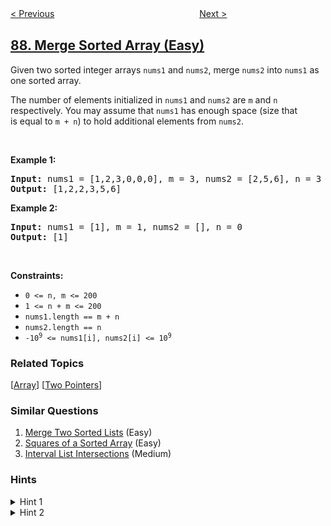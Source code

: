 <!--|This file generated by command(leetcode description); DO NOT EDIT.    |-->
<!--+----------------------------------------------------------------------+-->
<!--|@author    openset <openset.wang@gmail.com>                           |-->
<!--|@link      https://github.com/openset                                 |-->
<!--|@home      https://github.com/openset/leetcode                        |-->
<!--+----------------------------------------------------------------------+-->

[< Previous](../scramble-string "Scramble String")
　　　　　　　　　　　　　　　　
[Next >](../gray-code "Gray Code")

## [88. Merge Sorted Array (Easy)](https://leetcode.com/problems/merge-sorted-array "合并两个有序数组")

<p>Given two sorted integer arrays <code>nums1</code> and <code>nums2</code>, merge <code>nums2</code> into <code>nums1</code> as one sorted array.</p>

<p>The number of elements initialized in <code>nums1</code> and <code>nums2</code> are <code>m</code> and <code>n</code> respectively. You may assume that <code>nums1</code> has enough space (size that is&nbsp;equal to <code>m + n</code>) to hold additional elements from <code>nums2</code>.</p>

<p>&nbsp;</p>
<p><strong>Example 1:</strong></p>
<pre><strong>Input:</strong> nums1 = [1,2,3,0,0,0], m = 3, nums2 = [2,5,6], n = 3
<strong>Output:</strong> [1,2,2,3,5,6]
</pre><p><strong>Example 2:</strong></p>
<pre><strong>Input:</strong> nums1 = [1], m = 1, nums2 = [], n = 0
<strong>Output:</strong> [1]
</pre>
<p>&nbsp;</p>
<p><strong>Constraints:</strong></p>

<ul>
	<li><code>0 &lt;= n, m &lt;= 200</code></li>
	<li><code>1 &lt;= n + m &lt;= 200</code></li>
	<li><code>nums1.length == m + n</code></li>
	<li><code>nums2.length == n</code></li>
	<li><code>-10<sup>9</sup> &lt;= nums1[i], nums2[i] &lt;= 10<sup>9</sup></code></li>
</ul>

### Related Topics
  [[Array](../../tag/array/README.md)]
  [[Two Pointers](../../tag/two-pointers/README.md)]

### Similar Questions
  1. [Merge Two Sorted Lists](../merge-two-sorted-lists) (Easy)
  1. [Squares of a Sorted Array](../squares-of-a-sorted-array) (Easy)
  1. [Interval List Intersections](../interval-list-intersections) (Medium)

### Hints
<details>
<summary>Hint 1</summary>
You can easily solve this problem if you simply think about two elements at a time rather than two arrays. We know that each of the individual arrays is sorted. What we don't know is how they will intertwine. Can we take a local decision and arrive at an optimal solution?
</details>

<details>
<summary>Hint 2</summary>
If you simply consider one element each at a time from the two arrays and make a decision and proceed accordingly, you will arrive at the optimal solution.
</details>
